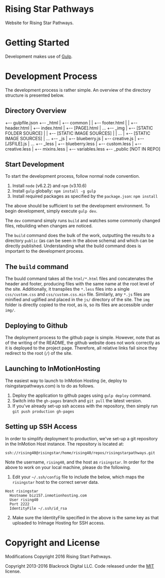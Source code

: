 # Rising Star Pathways
Website for Rising Star Pathways. 

# Getting Started
Development makes use of [Gulp](http://gulpjs.com/).

# Development Process
The development process is rather simple. An overview of the directory structure is presented below.

## Directory Overview

+-- gulpfile.json
+-- _html
|   +-- common
|   |   +-- footer.html
|   |   +-- header.html
|   +-- index.html
|   +-- [PAGE].html
|   ...
+-- _img
|   +-- [STATIC FOLDER SOURCE]
|   |   +-- [STATIC IMAGE SOURCES]
|   |   ...
|   +-- [STATIC IMAGE SOURCES]
|   ...
+-- _js
|   +-- blueberry.js
|   +-- creative.js
|   +-- [JSFILE].js
|   ...
+-- _less
|   +-- blueberry.less
|   +-- custom.less
|   +-- creative.less
|   +-- mixins.less
|   +-- variables.less
+-- _public [NOT IN REPO]

## Start Development

To start the development process, follow normal node convention.
1. Install `node` (v6.2.2) and `npm` (v3.10.6)
2. Install `gulp` globally: `npm install -g gulp`
3. Install required packages as specified by the `package.json`: `npm install`

The above should be sufficient to set the development environment. To begin development, simply execute `gulp dev`.

The `dev` command simply runs `build` and watches some commonly changed files, rebuilding when changes are noticed. 

The `build` command does the bulk of the work, outputting the results to a directory `public` (as can be seen in the above schema) and which can be directly published. Understanding what the build command does is important to the development process.

## The `build` command
The buuld command takes all the `html/*.html` files and concatenates the header and footer, producing files with the same name at the root level of the site. Additionally, it transpiles the `*.less` files into a single `css/custom.css` and `css/custom.css.min` file. Similarly, any `*.js` files are minified and uglified and placed in the `js/` directory of the site. The `img` folder is directly copied to the root, as is, so its files are accessible under `img/`. 

## Deploying to Github
The deployment process to the github page is simple. However, note that as of the writing of the README, the github website does not work correctly as it is deployed to the project page. Therefore, all relative links fail since they redirect to the root (`/`) of the site.

## Launching to InMotionHosting
The easiest way to launch to InMotion Hosting (ie, deploy to risingstarpathways.com) is to do as follows.

1. Deploy the application to github pages using `gulp deploy` command.
2. Switch into the `gh-pages` branch and `git pull` the latest version.
3. If you've already set-up ssh access with the repository, then simply run `git push production gh-pages`

## Setting up SSH Access
In order to simplify deployment to production, we've set-up a git repository in the InMotion Host instance. The repository is located at:

```
ssh://rising40@risingstar/home/rising40/repos/risingstarpathways.git
```

Note the username, `rising40`, and the host as `risingstar`. In order for the above to work on your local machine, please do the following.

1. Edit your `~/.ssh/config` file to include the below, which maps the `risingstar` host to the correct server data.

```
Host risingstar
  Hostname biz157.inmotionhosting.com
  User rising40
  Port 2222
  IdentityFile ~/.ssh/id_rsa
```
2. Make sure the IdentityFile specified in the above is the same key as that uploaded to InImage Hosting for SSH access.

 
# Copyright and License
Modifications Copyright 2016 Rising Start Pathways.

Copyright 2013-2016 Blackrock Digital LLC. Code released under the [MIT](https://github.com/BlackrockDigital/startbootstrap-creative/blob/gh-pages/LICENSE) license.
